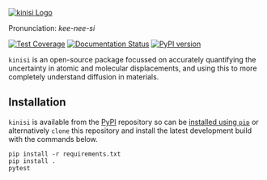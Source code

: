 [![kinisi Logo](https://github.com/bjmorgan/kinisi/raw/master/docs/source/_static/kinisi_logo.png)](https://kinisi.readthedocs.io)

Pronunciation: *kee-nee-si*

[![Test Coverage](https://api.codeclimate.com/v1/badges/3e64239fb6cb6c837b62/test_coverage)](https://codeclimate.com/github/bjmorgan/kinisi/test_coverage)
[![Documentation Status](https://readthedocs.org/projects/kinisi/badge/?version=latest)](https://kinisi.readthedocs.io/en/latest/?badge=latest)
[![PyPI version](https://badge.fury.io/py/kinisi.svg)](https://badge.fury.io/py/kinisi)

`kinisi` is an open-source package focussed on accurately quantifying the uncertainty in atomic and molecular displacements, and using this to more completely understand diffusion in materials.

## Installation

`kinisi` is available from the [PyPI](https://pypi.org/project/kinisi/) repository so can be [installed using `pip`](https://kinisi.readthedocs.io/en/latest/installation.html) or alternatively `clone` this repository and install the latest development build with the commands below.

```
pip install -r requirements.txt
pip install .
pytest
```
